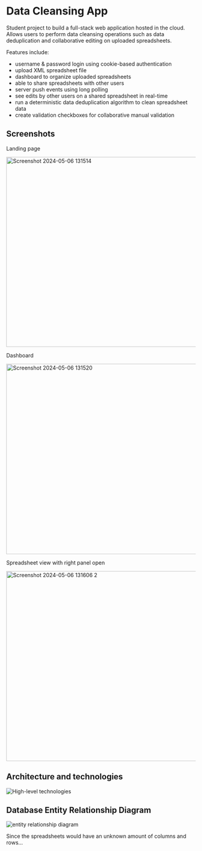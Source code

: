 # Data Cleansing App
Student project to build a full-stack web application hosted in the cloud.
Allows users to perform data cleansing operations such as data deduplication and collaborative editing on uploaded spreadsheets.

Features include:
- username & password login using cookie-based authentication
- upload XML spreadsheet file
- dashboard to organize uploaded spreadsheets
- able to share spreadsheets with other users
- server push events using long polling
- see edits by other users on a shared spreadsheet in real-time
- run a deterministic data deduplication algorithm to clean spreadsheet data
- create validation checkboxes for collaborative manual validation

## Screenshots

Landing page

<img width="505" alt="Screenshot 2024-05-06 131514" src="https://github.com/shibaholic/datacleansingapp/assets/148887683/2777b3bc-3d33-4862-8fe7-398de623615b">

Dashboard

<img width="506" alt="Screenshot 2024-05-06 131520" src="https://github.com/shibaholic/datacleansingapp/assets/148887683/e8cb03f9-4dde-4206-a1dd-8de699f6e3fd">

Spreadsheet view with right panel open

<img width="505" alt="Screenshot 2024-05-06 131606 2" src="https://github.com/shibaholic/datacleansingapp/assets/148887683/857296f2-5947-46d0-89e4-3d0a6d0a4da9">

## Architecture and technologies
![High-level technologies](https://github.com/shibaholic/datacleansingapp/assets/148887683/58305886-fd32-4f7a-8c1d-f7d2f15c367a)

## Database Entity Relationship Diagram
![entity relationship diagram](https://github.com/shibaholic/datacleansingapp/assets/148887683/99e9a301-03ce-4996-8e91-518f4d7c0014)

Since the spreadsheets would have an unknown amount of columns and rows...
